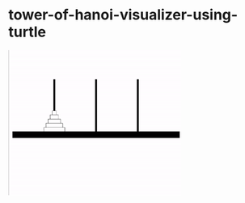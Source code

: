 # tower-of-hanoi-visualizer-using-turtle
<img width="342" alt="game" src="https://github.com/Srinivas-VJ/tower-of-hanoi-visualizer-using-turtle/blob/master/jkl%3B.gif">
 
